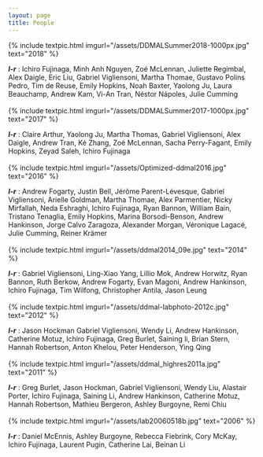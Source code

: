 ```yaml
---
layout: page
title: People
---
```



{% include textpic.html imgurl="/assets/DDMALSummer2018-1000px.jpg" text="2018" %}

**_l-r_** : Ichiro Fujinaga, Minh Anh Nguyen, Zoé McLennan, Juliette Regimbal, Alex Daigle, Eric Liu, Gabriel Vigliensoni, Martha Thomae, Gustavo Polins Pedro, Tim de Reuse, Emily Hopkins, Noah Baxter, Yaolong Ju, Laura Beauchamp, Andrew Kam, Vi-An Tran, Néstor Nápoles, Julie Cumming  
<br/>
{% include textpic.html imgurl="/assets/DDMALSummer2017-1000px.jpg" text="2017" %}

**_l-r_** : Claire Arthur, Yaolong Ju, Martha Thomas, Gabriel Vigliensoni, Alex Daigle, Andrew Tran, Ké Zhang, Zoé McLennan, Sacha Perry-Fagant, Emily Hopkins, Zeyad Saleh, Ichiro Fujinaga  
<br/>
{% include textpic.html imgurl="/assets/Optimized-ddmal2016.jpg" text="2016" %}

**_l-r_** : Andrew Fogarty, Justin Bell, Jérôme Parent-Lévesque, Gabriel Vigliensoni, Arielle Goldman, Martha Thomae, Alex Parmentier, Nicky Mirfallah, Neda Eshraghi, Ichiro Fujinaga, Ryan Bannon, William Bain, Tristano Tenaglia, Emily Hopkins, Marina Borsodi-Benson, Andrew Hankinson, Jorge Calvo Zaragoza, Alexander Morgan, Véronique Lagacé, Julie Cumming, Reiner Krämer  
<br/>
{% include textpic.html imgurl="/assets/ddmal2014_09e.jpg" text="2014" %}

**_l-r_** : Gabriel Vigliensoni, Ling-Xiao Yang, Lillio Mok, Andrew Horwitz, Ryan Bannon, Ruth Berkow, Andrew Fogarty, Evan Magoni, Andrew Hankinson, Ichiro Fujinaga, Tim Wilfong, Christopher Antila, Jason Leung  
<br/>
{% include textpic.html imgurl="/assets/ddmal-labphoto-2012c.jpg" text="2012" %}

**_l-r_** : Jason Hockman Gabriel Vigliensoni, Wendy Li, Andrew Hankinson, Catherine Motuz, Ichiro Fujinaga, Greg Burlet, Saining li, Brian Stern, Hannah Robertson, Anton Khelou, Peter Henderson, Ying Qing  
<br/>
{% include textpic.html imgurl="/assets/ddmal_highres2011a.jpg" text="2011" %}

**_l-r_** : Greg Burlet, Jason Hockman, Gabriel Vigliensoni, Wendy Liu, Alastair Porter, Ichiro Fujinaga, Saining Li, Andrew Hankinson, Catherine Motuz, Hannah Robertson, Mathieu Bergeron, Ashley Burgoyne, Remi Chiu  
<br/>
{% include textpic.html imgurl="/assets/lab20060518b.jpg" text="2006" %}

**_l-r_** : Daniel McEnnis, Ashley Burgoyne, Rebecca Fiebrink, Cory McKay, Ichiro Fujinaga, Laurent Pugin, Catherine Lai, Beinan Li
